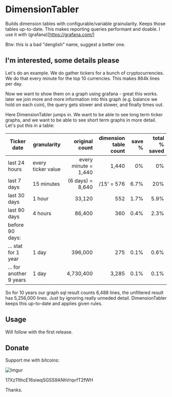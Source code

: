 # DimensionTabler

Builds dimension tables with configurable/variable grainularity. Keeps those tables up-to-date. 
This makes reporting queries performant and doable. I use it with (grafana)[https://grafana.com/]

Btw: this is a bad "denglish" name, suggest a better one.

## I'm interested, some details please

Let's do an example. We do gather tickers for a bunch of cryptocurrencies. 
We do that every minute for the top 10 currencies. This makes 864k lines per day.

Now we want to show them on a graph using grafana - great this works. 
later we join more and more information into this graph (e.g. balance we hold on each coin), the query gets slower and slower, and finally times out.

Here DimensionTabler jumps in. We want to be able to see long term ticker graphs, and we want to be able to see short term graphs in more detail. Let's put this in a table:

| Ticker date             | granularity        |       original count | dimension table count | save % | total % saved |
|-------------------------|--------------------|---------------------:|----------------------:|-------:|--------------:|
| last 24 hours           | every ticker value | every minute = 1,440 |                 1,440 |     0% |            0% |
| last 7 days             | 15 minutes         |     (6 days) = 8,640 |            /15' = 576 |   6.7% |           20% |
| last 30 days            | 1 hour             |               33,120 |                   552 |   1.7% |          5.9% |
| last 90 days            | 4 hours            |               86,400 |                   360 |   0.4% |          2.3% |
| before 90 days:         |                    |                      |                       |        |               |
| ... stat for 1 year     | 1 day              |              396,000 |                   275 |   0.1% |          0.6% |
| ... for another 9 years | 1 day              |            4,730,400 |                 3,285 |   0.1% |          0.1% |

So for 10 years our graph sql result counts 6,488 lines, the unfiltered result has 5,256,000 lines. 
Just by ignoring really unneded detail. DimensionTabler keeps this up-to-date and applies given rules.

## Usage

Will follow with the first release.

## Donate

Support me with bitcoins:

![Imgur](https://i.imgur.com/4RgMA5nm.png)

17Xz11thcE16siwqSGSS9ANhVrqvfT2fWH

Thanks.